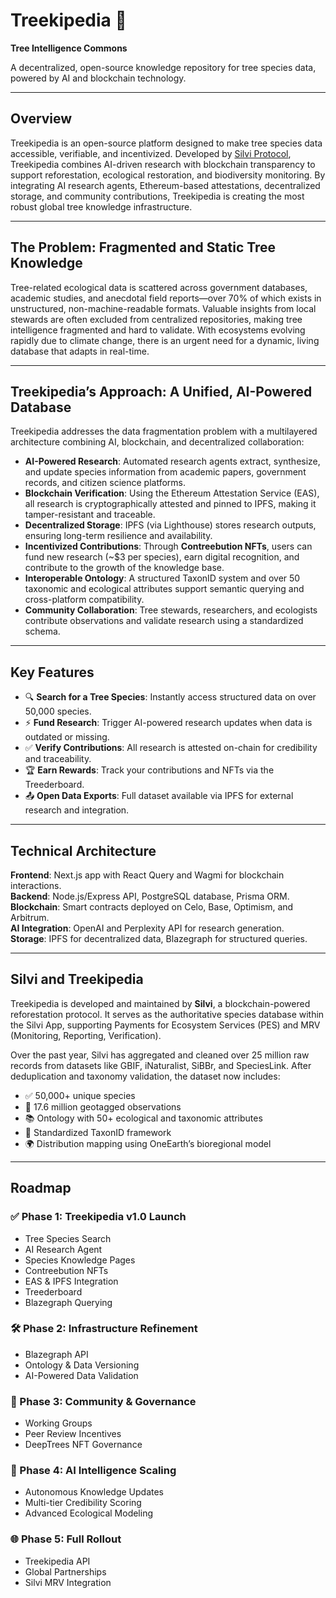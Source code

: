 # Treekipedia 🌳  
**Tree Intelligence Commons**

A decentralized, open-source knowledge repository for tree species data, powered by AI and blockchain technology.

---

## Overview  
Treekipedia is an open-source platform designed to make tree species data accessible, verifiable, and incentivized. Developed by [Silvi Protocol](https://silvi.earth), Treekipedia combines AI-driven research with blockchain transparency to support reforestation, ecological restoration, and biodiversity monitoring. By integrating AI research agents, Ethereum-based attestations, decentralized storage, and community contributions, Treekipedia is creating the most robust global tree knowledge infrastructure.

---

## The Problem: Fragmented and Static Tree Knowledge  
Tree-related ecological data is scattered across government databases, academic studies, and anecdotal field reports—over 70% of which exists in unstructured, non-machine-readable formats. Valuable insights from local stewards are often excluded from centralized repositories, making tree intelligence fragmented and hard to validate. With ecosystems evolving rapidly due to climate change, there is an urgent need for a dynamic, living database that adapts in real-time.

---

## Treekipedia’s Approach: A Unified, AI-Powered Database  
Treekipedia addresses the data fragmentation problem with a multilayered architecture combining AI, blockchain, and decentralized collaboration:

- **AI-Powered Research**: Automated research agents extract, synthesize, and update species information from academic papers, government records, and citizen science platforms.
- **Blockchain Verification**: Using the Ethereum Attestation Service (EAS), all research is cryptographically attested and pinned to IPFS, making it tamper-resistant and traceable.
- **Decentralized Storage**: IPFS (via Lighthouse) stores research outputs, ensuring long-term resilience and availability.
- **Incentivized Contributions**: Through **Contreebution NFTs**, users can fund new research (~$3 per species), earn digital recognition, and contribute to the growth of the knowledge base.
- **Interoperable Ontology**: A structured TaxonID system and over 50 taxonomic and ecological attributes support semantic querying and cross-platform compatibility.
- **Community Collaboration**: Tree stewards, researchers, and ecologists contribute observations and validate research using a standardized schema.

---

## Key Features  
- 🔍 **Search for a Tree Species**: Instantly access structured data on over 50,000 species.  
- ⚡ **Fund Research**: Trigger AI-powered research updates when data is outdated or missing.  
- ✅ **Verify Contributions**: All research is attested on-chain for credibility and traceability.  
- 🏆 **Earn Rewards**: Track your contributions and NFTs via the Treederboard.  
- 📤 **Open Data Exports**: Full dataset available via IPFS for external research and integration.

---

## Technical Architecture  

**Frontend**: Next.js app with React Query and Wagmi for blockchain interactions.  
**Backend**: Node.js/Express API, PostgreSQL database, Prisma ORM.  
**Blockchain**: Smart contracts deployed on Celo, Base, Optimism, and Arbitrum.  
**AI Integration**: OpenAI and Perplexity API for research generation.  
**Storage**: IPFS for decentralized data, Blazegraph for structured queries.

---

## Silvi and Treekipedia  
Treekipedia is developed and maintained by **Silvi**, a blockchain-powered reforestation protocol. It serves as the authoritative species database within the Silvi App, supporting Payments for Ecosystem Services (PES) and MRV (Monitoring, Reporting, Verification).

Over the past year, Silvi has aggregated and cleaned over 25 million raw records from datasets like GBIF, iNaturalist, SiBBr, and SpeciesLink. After deduplication and taxonomy validation, the dataset now includes:

- ✅ 50,000+ unique species  
- 📍 17.6 million geotagged observations  
- 📚 Ontology with 50+ ecological and taxonomic attributes  
- 🧬 Standardized TaxonID framework  
- 🌍 Distribution mapping using OneEarth’s bioregional model  

---

## Roadmap  

### ✅ Phase 1: Treekipedia v1.0 Launch  
- Tree Species Search  
- AI Research Agent  
- Species Knowledge Pages  
- Contreebution NFTs  
- EAS & IPFS Integration  
- Treederboard  
- Blazegraph Querying  

### 🛠️ Phase 2: Infrastructure Refinement  
- Blazegraph API  
- Ontology & Data Versioning  
- AI-Powered Data Validation  

### 🤝 Phase 3: Community & Governance  
- Working Groups  
- Peer Review Incentives  
- DeepTrees NFT Governance  

### 🧠 Phase 4: AI Intelligence Scaling  
- Autonomous Knowledge Updates  
- Multi-tier Credibility Scoring  
- Advanced Ecological Modeling  

### 🌐 Phase 5: Full Rollout  
- Treekipedia API  
- Global Partnerships  
- Silvi MRV Integration  